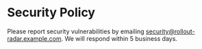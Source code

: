 # Security Policy

Please report security vulnerabilities by emailing security@rollout-radar.example.com. We will respond within 5 business days.
